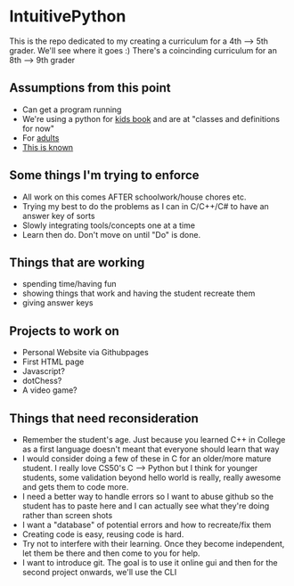 # IntuitivePython

This is the repo dedicated to my creating a curriculum for a 4th --> 5th grader. We'll see where it goes :)
There's a coincinding curriculum for an 8th --> 9th grader

## Assumptions from this point
- Can get a program running
- We're using a python for [kids book](https://www.amazon.com/Python-Kids-Playful-Introduction-Programming/dp/1593274076/ref=sr_1_1?crid=2PIBSMVYES5Q9&keywords=python+for+kids&qid=1666965299&qu=eyJxc2MiOiIzLjQ3IiwicXNhIjoiMi42NiIsInFzcCI6IjIuNjIifQ%3D%3D&sprefix=python+for+kid%2Caps%2C130&sr=8-1) and are at "classes and definitions for now" 
- For [adults](https://www.amazon.com/Python-Crash-Course-2nd-Edition/dp/1593279280/ref=sr_1_1?crid=106XAKPYOLQAI&keywords=python+crash+course&qid=1669564800&sprefix=python+crash+cou%2Caps%2C208&sr=8-1) 
- [This is known](https://github.com/rakirs2/general-notes/blob/main/ShellBasics.md)

## Some things I'm trying to enforce
- All work on this comes AFTER schoolwork/house chores etc.
- Trying my best to do the problems as I can in C/C++/C# to have an answer key of sorts
- Slowly integrating tools/concepts one at a time
- Learn then do. Don't move on until "Do" is done.


## Things that are working
- spending time/having fun
- showing things that work and having the student recreate them
- giving answer keys

## Projects to work on
- Personal Website via Githubpages
- First HTML page
- Javascript?
- dotChess?
- A video game?

## Things that need reconsideration
- Remember the student's age. Just because you learned C++ in College as a first language doesn't meant that everyone should learn that way
- I would consider doing a few of these in C for an older/more mature student. I really love CS50's C --> Python but I think for younger students, some validation beyond hello world is really, really awesome and gets them to code more.
- I need a better way to handle errors so I want to abuse github so the student has to paste here and I can actually see what they're doing rather than screen shots
- I want a "database" of potential errors and how to recreate/fix them
- Creating code is easy, reusing code is hard.
- Try not to interfere with their learning. Once they become independent, let them be there and then come to you for help.
- I want to introduce git. The goal is to use it online gui and then for the second project onwards, we'll use the CLI
